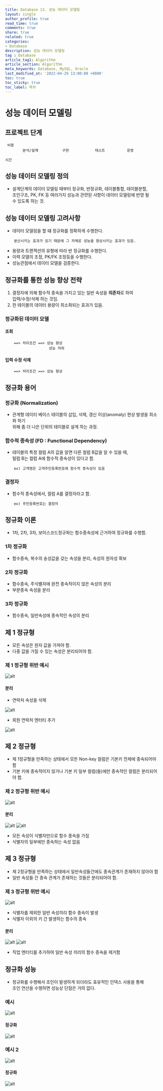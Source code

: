 ```yaml
---
title: Database 13. 성능 데이터 모델링
layout: single
author_profile: true
read_time: true
comments: true
share: true
related: true
categories:
- Database
description: 성능 데이터 모델링
tag : Database
article_tag1: Algorithm
article_section: Algorithm
meta_keywords: Database, MySQL, Oracle
last_modified_at: '2022-04-29 13:00:00 +0800'
toc: true
toc_sticky: true
toc_label: 목차
---
```


성능 데이터 모델링
=================


## 프로젝트 단계

```
 비용  
        분석/설계           구현            테스트          운영		
                                                                        시간	
```	

## 성능 데이터 모델링 정의

* 설계단계의 데이터 모델링 때부터 정규화, 반정규화, 테이블통합, 테이블분할,  
  조인구조, PK, FK 등 여러가지 성능과 관련된 사항이 데이터 모델링에 반영 될  
  수 있도록 하는 것.

## 성능 데이터 모델링 고려사항

* 데이터 모델링을 할 떄 정규화를 정확하게 수행한다.

```
    분산시키는 효과가 있기 때문에 그 자체로 성능을 향상시키는 효과가 있음.
```

* 용량과 트랜잭션의 유형에 따라 반 정규화를 수행한다.
* 이력 모델의 조정, PK/FK 조정등을 수행한다.
* 성능관점에서 데이터 모델을 검증한다.

## 정규화를 통한 성능 향상 전략

1. 결정자에 의해 함수적 종속을 가지고 있는 일반 속성을 **의존자**로 하여  
   입력/수정/삭제 하는 것임.
2. 한 테이블의 데이터 용량이 최소화되는 효과가 있음.

### 정규화된 데이터 모델

#### 조회

```
    ==> 처리조건 ==> 성능 향상
                    성능 저하
```

#### 입력 수정 삭제

```
    ==> 처리조건 ==> 성능 향상
```

## 정규화 용어

### 정규화 (Normalization)

* 관계형 데이터 베이스 테이블의 삽입, 삭제, 갱신 이상(anomaly) 현상 발생을 최소화 하기  
  위해 좀 더 나은 단위의 테이블로 설계 하는 과정.

### 함수적 종속성 (FD : Functional Dependency)

* 테이블의 특정 컬럼 A의 값을 알면 다른 컬럼 B값을 알 수 있을 때,  
  털럼 B는 컬럼 A에 함수적 종속성이 있다고 함.

```
    ex) 고객명은 고객주민등록번호에 함수적 종속성이 있음
```

### 결정자

* 함수적 종속성에서, 컬럼 A를 결정자라고 함.

```
    ex) 주민등록번호는 결정자
```

## 정규화 이론

* 1차, 2차, 3차, 보이스코드정규화는 함수종속성에 근거하여 정규화를 수행함.

### 1차 정규화

* 함수종속, 복수의 송성값을 갖는 속성을 분리, 속성의 원자성 확보

### 2차 정규화

* 함수종속, 주식별자에 완전 종속적이지 않은 속성의 분리
* 부분종속 속성을 분리

### 3차 정규화

* 함수종속, 일반속성에 종속적인 속성의 분리 

## 제 1 정규형

* 모든 속성은 원자 값을 가져야 함.
* 다중 값을 가질 수 있는 속성은 분리되어야 함.

### 제 1 정규형 위반 예시

![alt](/assets/images/post/Database/sql/73.png)

#### 분리

* 연락처 속성을 삭제

![alt](/assets/images/post/Database/sql/74.png)

* 회원 연락처 엔터티 추가

![alt](/assets/images/post/Database/sql/75.png)

## 제 2 정규형

* 제 1정규형을 만족하는 상태에서 모든 Non-key 컬럼은 기본키 전체에 종속되어야 함
* 기본 키에 종속적이지 않거나 기본 키 일부 컬럼(들)에만 종속적인 컬럼은 분리되어야 함.

### 제 2 정규형 위반 예시

![alt](/assets/images/post/Database/sql/76.png)

#### 분리

![alt](/assets/images/post/Database/sql/77.png)
![alt](/assets/images/post/Database/sql/78.png)

* 모든 속성이 식별자만으로 함수 종속을 가짐
* 식별자의 일부에만 종속하는 속성 없음

## 제 3 정규형

* 제 2정규형을 만족하는 상태에서 일반속성들간에도 종속관계가 존재하지 않아야 함
* 일반 속성들 간 종속 관계가 존재하는 것들은 분리되어야 함.

### 제 3 정규형 위반 예시

![alt](/assets/images/post/Database/sql/79.png)

* 식별자를 제외한 일반 속성끼리 함수 종속이 발생
* 식별자 이외의 키 간 발생하는 함수의 종속

#### 분리

![alt](/assets/images/post/Database/sql/80.png)
![alt](/assets/images/post/Database/sql/81.png)

* 직업 엔터티를 추가하여 일반 속성 끼리의 함수 종속을 제거함

## 정규화 성능

* 정규화를 수행해서 조인이 발생하게 되더라도 효유적인 인덱스 사용을 통해  
  조인 연산을 수행하면 성능상 단점은 거의 없다.

### 예시

![alt](/assets/images/post/Database/sql/82.png)

#### 정규화

![alt](/assets/images/post/Database/sql/83.png)

### 예시 2

![alt](/assets/images/post/Database/sql/84.png)

#### 정규화

![alt](/assets/images/post/Database/sql/85.png)








